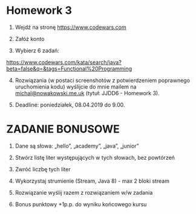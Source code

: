# Homework 3
  
1. Wejdź na stronę https://www.codewars.com

2. Załóż konto

3. Wybierz 6 zadań:

https://www.codewars.com/kata/search/java?beta=false&q=&tags=Functional%20Programming

4. Rozwiązania (w postaci screenshotów z potwierdzeniem poprawnego uruchomienia kodu) wyślijcie do mnie mailem na michal@nowakowski.me.uk (tytuł: JJDD6 - Homework 3).

5. Deadline: poniedziałek, 08.04.2019 do 9.00.

# ZADANIE BONUSOWE

1. Dane są słowa: „hello”, „academy”, „java”, „junior”

2. Stwórz listę liter występujących w tych słowach, bez powtórzeń

3. Zwróć liczbę tych liter

4. Wykorzystaj strumienie (Stream, Java 8) - max 2 bloki stream

5. Rozwiązanie wyślij razem z rozwiązaniem w/w zadania

6. Bonus punktowy +1p.p. do wyniku końcowego kursu
